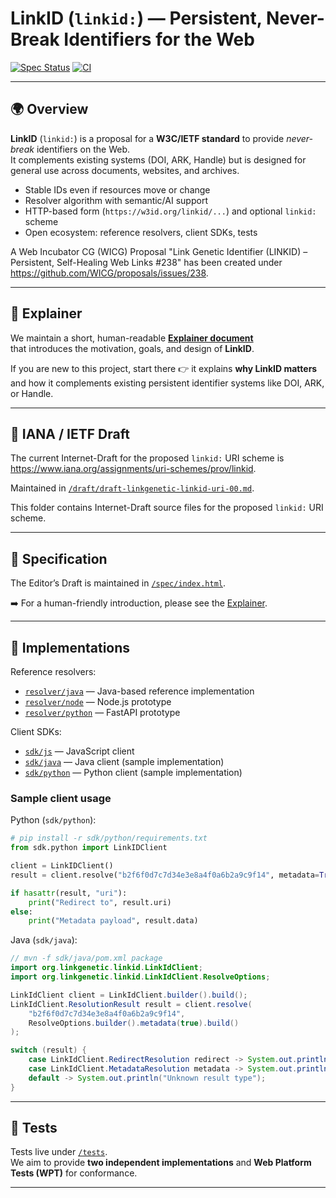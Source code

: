 # LinkID (`linkid:`) — Persistent, Never-Break Identifiers for the Web

[![Spec Status](https://img.shields.io/badge/status-Community%20Draft-blue)](https://linkgenetic.github.io/linkid/spec/)
[![CI](https://github.com/Link-Genetic-GmbH/linkid/actions/workflows/build.yml/badge.svg)](https://github.com/Link-Genetic-GmbH/linkid/actions)

---

## 🌍 Overview

**LinkID** (`linkid:`) is a proposal for a **W3C/IETF standard** to provide *never-break* identifiers on the Web.  
It complements existing systems (DOI, ARK, Handle) but is designed for general use across documents, websites, and archives.

- Stable IDs even if resources move or change
- Resolver algorithm with semantic/AI support
- HTTP-based form (`https://w3id.org/linkid/...`) and optional `linkid:` scheme
- Open ecosystem: reference resolvers, client SDKs, tests

A Web Incubator CG (WICG) Proposal "Link Genetic Identifier (LINKID) – Persistent, Self-Healing Web Links #238" has been created under https://github.com/WICG/proposals/issues/238.

---

## 📖 Explainer

We maintain a short, human-readable **[Explainer document](docs/explainer.md)**  
that introduces the motivation, goals, and design of **LinkID**.  

If you are new to this project, start there 👉 it explains **why LinkID matters**  
and how it complements existing persistent identifier systems like DOI, ARK, or Handle.

---


## 📄 IANA / IETF Draft

The current Internet-Draft for the proposed `linkid:` URI scheme is https://www.iana.org/assignments/uri-schemes/prov/linkid.

Maintained in [`/draft/draft-linkgenetic-linkid-uri-00.md`](draft/draft-linkgenetic-linkid-uri-00.md).

This folder contains Internet-Draft source files for the proposed
`linkid:` URI scheme.

---


## 📖 Specification

The Editor’s Draft is maintained in [`/spec/index.html`](spec/index.html).

➡️ For a human-friendly introduction, please see the [Explainer](docs/explainer.md).


---

## 🚀 Implementations

Reference resolvers:
- [`resolver/java`](resolver/java) — Java-based reference implementation
- [`resolver/node`](resolver/node) — Node.js prototype
- [`resolver/python`](resolver/python) — FastAPI prototype

Client SDKs:
- [`sdk/js`](sdk/js) — JavaScript client
- [`sdk/java`](sdk/java) — Java client (sample implementation)
- [`sdk/python`](sdk/python) — Python client (sample implementation)

### Sample client usage

Python (`sdk/python`):

```python
# pip install -r sdk/python/requirements.txt
from sdk.python import LinkIDClient

client = LinkIDClient()
result = client.resolve("b2f6f0d7c7d34e3e8a4f0a6b2a9c9f14", metadata=True)

if hasattr(result, "uri"):
    print("Redirect to", result.uri)
else:
    print("Metadata payload", result.data)
```

Java (`sdk/java`):

```java
// mvn -f sdk/java/pom.xml package
import org.linkgenetic.linkid.LinkIdClient;
import org.linkgenetic.linkid.LinkIdClient.ResolveOptions;

LinkIdClient client = LinkIdClient.builder().build();
LinkIdClient.ResolutionResult result = client.resolve(
    "b2f6f0d7c7d34e3e8a4f0a6b2a9c9f14",
    ResolveOptions.builder().metadata(true).build()
);

switch (result) {
    case LinkIdClient.RedirectResolution redirect -> System.out.println("Redirect to " + redirect.uri());
    case LinkIdClient.MetadataResolution metadata -> System.out.println("Metadata: " + metadata.metadata());
    default -> System.out.println("Unknown result type");
}
```


---

## 🧪 Tests

Tests live under [`/tests`](tests/).  
We aim to provide **two independent implementations** and **Web Platform Tests (WPT)** for conformance.

---
